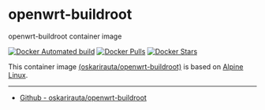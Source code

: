 # openwrt-buildroot
openwrt-buildroot container image

[![Docker Automated build](https://img.shields.io/docker/automated/oskarirauta/openwrt-buildroot.svg?style=for-the-badge&logo=docker)](https://hub.docker.com/r/oskarirauta/openwrt-buildroot/)
[![Docker Pulls](https://img.shields.io/docker/pulls/oskarirauta/openwrt-buildroot.svg?style=for-the-badge&logo=docker)](https://hub.docker.com/r/oskarirauta/openwrt-buildroot/)
[![Docker Stars](https://img.shields.io/docker/stars/oskarirauta/openwrt-buildroot.svg?style=for-the-badge&logo=docker)](https://hub.docker.com/r/oskarirauta/openwrt-buildroot/)

This container image [(oskarirauta/openwrt-buildroot)](https://hub.docker.com/r/oskarirauta/openwrt-buildroot/) is based on [Alpine Linux](https://hub.docker.com/_/alpine).

----

* [Github - oskarirauta/openwrt-buildroot](https://github.com/oskarirauta/openwrt-buildroot)

